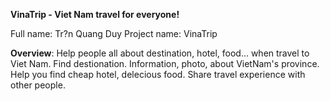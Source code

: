 **VinaTrip - Viet Nam travel for everyone!**

Full name: Tr?n Quang Duy
Project name: VinaTrip

**Overview**:
Help people all about destination, hotel, food... when travel to Viet Nam.
Find destionation.
Information, photo, about VietNam's province.
Help you find cheap hotel, delecious food.
Share travel experience with other people.
